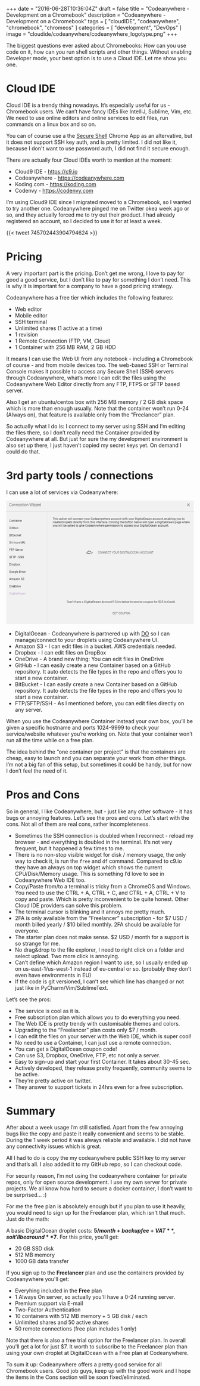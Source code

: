 +++
date = "2016-06-28T10:36:04Z"
draft = false
title = "Codeanywhere - Development on a Chromebook"
description = "Codeanywhere - Development on a Chromebook"
tags		= [ "cloudIDE", "codeanywhere", "chromebook", "chromeos" ]
categories 	= [ "development", "DevOps" ]
image		= "cloudide/codeanywhere/codeanywhere_logotype.png"
+++

The biggest questions ever asked about Chromebooks: How can you use code on it, how can you run shell scripts and other things. Without enabling Developer mode, your best option is to use a Cloud IDE. Let me show you one. <!-- more -->

# Cloud IDE

Cloud IDE is a trendy thing nowadays. It’s especially useful for us - Chromebook users. We can’t have fancy IDEs like IntelliJ, Sublime, Vim, etc. We need to use online editors and online services to edit files, run commands on a linux box and so on.

You can of course use a the [Secure Shell](https://chrome.google.com/webstore/detail/secure-shell/pnhechapfaindjhompbnflcldabbghjo?hl=en) Chrome App as an altervative, but it does not support SSH key auth, and is pretty limited. I did not like it, because I don't want to use password auth, I did not find it secure enough.

There are actually four Cloud IDEs worth to mention at the moment:

- Cloud9 IDE - https://c9.io
- Codeanywhere - https://codeanywhere.com
- Koding.com - https://koding.com
- Codenvy - https://codenvy.com


I’m using Cloud9 IDE since I migrated moved to a Chromebook, so I wanted to try another one. Codeanywhere pinged me on Twitter okea week ago or so, and they actually forced me to try out their product. I had already registered an account, so I decided to use it for at least a week. 

{{< tweet 745702443904794624 >}}

# Pricing

A very important part is the pricing. Don’t get me wrong, I love to pay for good a good service, but I don’t like to pay for something I don’t need. This is why it is important for a company to have a good pricing strategy.

Codeanywhere has a free tier which includes the following features:

- Web editor
- Mobile editor
- SSH terminal
- Unlimited shares (1 active at a time)
- 1 revision
- 1 Remote Connection (FTP, VM, Cloud)
- 1 Container with 256 MB RAM, 2 GB HDD


It means I can use the Web UI from any notebook - including a Chromebook of course - and from mobile devices too. The web-based SSH or Terminal Console makes it possible to access any Secure Shell (SSH) servers through Codeanywhere, what’s more I can edit the files using the Codeanywhere Web Editor directly from any FTP, FTPS or SFTP based server.

Also I get an ubuntu/centos box with 256 MB memory / 2 GB disk space which is more than enough usually. Note that the container won’t run 0-24 (Always on), that feature is available only from the “Freelancer” plan.

So actually what I do is: I connect to my server using SSH and I’m editing the files there, so I don’t really need the Container provided by Codeanywhere at all. But just for sure the my development environment is also set up there, I just haven’t copied my secret keys yet. On demand I could do that.

# 3rd party tools / connections

I can use a lot of services via Codeanywhere:

![DO](/images/cloudide/codeanywhere/digitalocean.png)

- DigitalOcean - Codeanywhere is partnered up with [DO](https://www.digitalocean.com) so I can manage/connect to your droplets using Codeanywhere UI.
- Amazon S3 - I can edit files in a bucket. AWS credentials needed.
- Dropbox - I can edit files on DropBox
- OneDrive - A brand new thing: You can edit files in OneDrive
- GitHub - I can easily create a new Container based on a GitHub repository. It auto detects the file types in the repo and offers you to start a new container.
- BitBucket - I can easily create a new Container based on a GitHub repository. It auto detects the file types in the repo and offers you to start a new container.
- FTP/SFTP/SSH - As I mentioned before, you can edit files directly on any server.

When you use the Codeanywhere Container instead your own box, you’ll be given a specific hostname and ports 1024-9999 to check your service/website whatever you’re working on. Note that your container won’t run all the time while on a free plan.

The idea behind the “one container per project” is that the containers are cheap, easy to launch and you can separate your work from other things. I’m not a big fan of this setup, but sometimes it could be handy, but for now I don’t feel the need of it.

# Pros and Cons

So in general, I like Codeanywhere, but - just like any other software - it has bugs or annoying features. Let’s see  the pros and cons. Let’s start with the cons. Not all of them are real cons, rather incompleteness.

- Sometimes the SSH connection is doubled when I reconnect - reload my browser - and everything is doubled in the terminal. It’s not very frequent, but it happened a few times to me.
- There is no non-stop visible widget for disk / memory usage, the only way to check it, is run the `free` and `df` command. Compared to c9.io they have an always on top widget which shows the current CPU/Disk/Memory usage. This is something I’d love to see in Codeanywhere Web IDE too.
- Copy/Paste from/to a terminal is tricky from a ChromeOS and Windows. You need to use the CTRL + A, CTRL + C, and CTRL + A, CTRL + V to copy and paste. Which is pretty inconvenient to be quite honest. Other Cloud IDE providers can solve this problem.
- The terminal cursor is blinking and it annoys me pretty much.
- 2FA is only available from the “Freelancer” subscription - for $7 USD / month billed yearly / $10 billed monthly. 2FA should be available for everyone.
- The starter plan does not make sense. $2 USD / month for a support is so strange for me.
- No drag&drop to the file explorer, I need to right click on a folder and select upload. Two more click is annoying.
- Can’t define which Amazon region I want to use, so I usually ended up on us-east-1/us-west-1 instead of eu-central or so. (probably they don’t even have environments in EU)
- If the code is git versioned, I can’t see which line has changed or not just like in PyCharm/Vim/SublimeText.

Let’s see the pros:

- The service is cool as it is.
- Free subscription plan which allows you to do everything you need.
- The Web IDE is pretty trendy with customisable themes and colors.
- Upgrading to the “Freelancer” plan costs only $7 / month.
- I can edit the files on your server with the Web IDE, which is super cool!
- No need to use a Container, I can just use a remote connection.
- You can get a DigitalOcean coupon code!
- Can use S3, Dropbox, OneDrive, FTP, etc not only a server.
- Easy to sign-up and start your first Container. It takes about 30-45 sec.
- Actively developed, they release pretty frequently, community seems to be active.
- They’re pretty active on twitter.
- They answer to support tickets in 24hrs even for a free subscription.

# Summary

After about a week usage I’m still satisfied. Apart from the few annoying bugs like the copy and paste it really convenient and seems to be stable. During the 1 week period it was always reliable and available. I did not have any connectivity issues which is great.

All I had to do is copy the my codeanywhere public SSH key to my server and that’s all. I also added it to my GitHub repo, so I can checkout code.

For security reason, I’m not using the codeanywhere container for private repos, only for open source development. I use my own server for private projects. We all know how hard to secure a docker container, I don’t want to be surprised… :)

For me the free plan is absolutely enough but if you plan to use it heavily, you would need to sign up for the Freelancer plan, which isn't that much. Just do the math: 

A basic DigitalOcean droplet costs: **$5 / month + backup fee + VAT**, so it'll be around **$7**. For this price, you'll get:

- 20 GB SSD disk
- 512 MB memory
- 1000 GB data transfer

If you sign up to the **Freelancer** plan and use the containers provided by Codeanywhere you'll get:

- Everyhing included in the **Free** plan
- 1 Always On server, so actually you'll have a 0-24 running server.
- Premium support via E-mail
- Two-Factor Authentication
- 10 containers with 512 MB memory + 5 GB disk / each
- Unlimited shares and 50 active shares
- 50 remote connections (free plan includes 1 only)

Note that there is also a free trial option for the Freelancer plan. In overall you'll get a lot for just $7. It worth to subscribe to the Freelancer plan than using your own droplet at DigitalOcean with a Free plan at Codeanywhere.

To sum it up: Codeanywhere offers a pretty good service for all Chromebook users. Good job guys, keep up with the good work and I hope the items in the Cons section will be soon fixed/eliminated.


